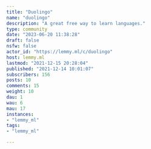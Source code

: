 ```yaml
---
title: "Duolingo" 
name: "duolingo"
description: "A great free way to learn languages."
type: community
date: "2023-06-20 11:38:28"
draft: false
nsfw: false
actor_id: "https://lemmy.ml/c/duolingo"
host: lemmy.ml
lastmod: "2021-12-15 20:28:04"
published: "2021-12-14 10:01:07"
subscribers: 156
posts: 10
comments: 15
weight: 10
dau: 1
wau: 6
mau: 17
instances:
- "lemmy_ml"
tags: 
- "lemmy_ml"

---
```

